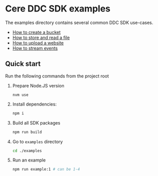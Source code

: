 # Cere DDC SDK examples

The examples directory contains several common DDC SDK use-cases.

- [How to create a bucket](./1-create-bucket/index.ts)
- [How to store and read a file](./2-store-read-file/index.ts)
- [How to upload a website](./3-upload-website/index.ts)
- [How to stream events](./4-store-read-events/index.ts)

## Quick start

Run the following commands from the project root

1. Prepare Node.JS version

   ```
   nvm use
   ```

2. Install dependencies:

   ```bash
   npm i
   ```

3. Build all SDK packages

   ```bash
   npm run build
   ```

4. Go to `examples` directory

   ```bash
   cd ./examples
   ```

5. Run an example

   ```bash
   npm run example:1 # can be 1-4
   ```

  


